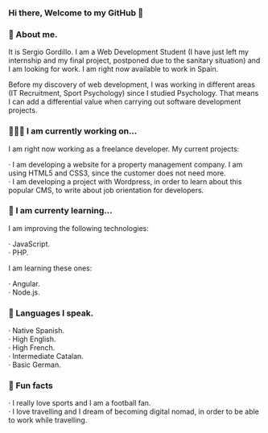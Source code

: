 ### Hi there, Welcome to my GitHub 👋

### 💬 About me.

It is Sergio Gordillo. I am a Web Development Student (I have just left my internship and my final project, postponed due to the sanitary situation) and I am looking for work. I am right now available to work in Spain.

Before my discovery of web development, I was working in different areas (IT Recruitment, Sport Psychology) since I studied Psychology. That means I can add a differential value when carrying out software development projects.

### 👨🏽‍💻 I am currently working on...

I am right now working as a freelance developer. My current projects:

  · I am developing a website for a property management company. I am using HTML5 and CSS3, since the customer does not need more. <br>
  · I am developing a project with Wordpress, in order to learn about this popular CMS, to write about job orientation for developers. 
  
### 🌱 I am currenty learning...

I am improving the following technologies:

  · JavaScript. <br>
  · PHP.

I am learning these ones:

  · Angular. <br>
  · Node.js.
  
### 👯 Languages I speak.

  · Native Spanish. <br>
  · High English. <br>
  · High French. <br>
  · Intermediate Catalan. <br>
  · Basic German.
  
### 🌴 Fun facts

  · I really love sports and I am a football fan. <br>
  · I love travelling and I dream of becoming digital nomad, in order to be able to work while travelling.
  


  

<!-- 🔭-  I’m currently working on ...
- 🌱 I’m currently learning ...
- 👯 I’m looking to collaborate on ...
- 🤔 I’m looking for help with ...
-  Ask me about ...
- 📫 How to reach me: ...
- 😄 Pronouns: ...
- ⚡ Fun fact: ... -->

